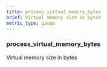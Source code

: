 ```yaml
---
title: process_virtual_memory_bytes
brief: Virtual memory size in bytes
metric_type: gauge
---
```

### process_virtual_memory_bytes

Virtual memory size in bytes
